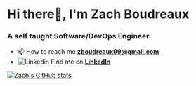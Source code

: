 # Hi there👋, I'm Zach Boudreaux
### A self taught Software/DevOps Engineer

- 📫 How to reach me **zboudreaux99@gmail.com**
- ![Linkedin](https://i.stack.imgur.com/gVE0j.png) Find me on **[LinkedIn](https://www.linkedin.com/in/zach-boudreaux/)**

[![Zach's GitHub stats](https://github-readme-stats.vercel.app/api?username=zacharyrb99)](https://github.com/zacharyrb99/github-readme-stats)